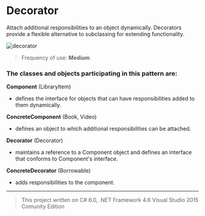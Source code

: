 # Decorator

Attach additional responsibilities to an object dynamically. Decorators provide a flexible alternative to subclassing for extending functionality.

![decorator](https://cloud.githubusercontent.com/assets/24522089/24169945/90478c70-0e98-11e7-92f9-a020b9904ab8.png)

> Frequency of use: **Medium**

### The classes and objects participating in this pattern are:

**Component**   (LibraryItem)
* defines the interface for objects that can have responsibilities added to them dynamically.

**ConcreteComponent**   (Book, Video)
* defines an object to which additional responsibilities can be attached.

**Decorator**   (Decorator)
* maintains a reference to a Component object and defines an interface that conforms to Component's interface.

**ConcreteDecorator**   (Borrowable)
* adds responsibilities to the component.


-------------------------------------------------------------------------------------------------
> This project written on C# 6.0, .NET Framework 4.6 Visual Studio 2015 Comunity Edition
